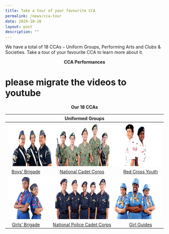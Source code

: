 ```yaml
---
title: Take a tour of your favourite CCA
permalink: /news/cca-tour
date: 2020-10-20
layout: post
description: ""
---
```

We have a total of 18 CCAs – Uniform Groups, Performing Arts and Clubs & Societies. Take a tour of your favourite CCA to learn more about it. 

<p style="text-align: center;"> <strong>CCA Performances </strong></p>

# please migrate the videos to youtube
<p style="text-align: center;"> <strong>Our 18 CCAs </strong></p>

<table>
<thead>
  <tr>
    <th style="text-align: center;" colspan="3">Uniformed Groups</th>
  </tr>
</thead>
<tbody>
  <tr>
    <td colspan="3"><img src="/images/CCA%20Tour/UniformGroup1.png" alt="Uniformgroup1" width="720" height="138"></td>
  </tr>
  <tr>
    <td style="text-align: center;" ><a href="/student-development/CO-CURRICULAR-ACTIVITIES-CCA/boys-brigade/" target = "_blank" >Boys’ Brigade</a></td>
    <td style="text-align: center;" ><a href="/student-development/CO-CURRICULAR-ACTIVITIES-CCA/national-cadet-corps/" target = "_blank">National Cadet Corps</a></td>
    <td style="text-align: center;"><a href="/student-development/CO-CURRICULAR-ACTIVITIES-CCA/red-cross-youth/" target = "_blank">Red Cross Youth</a></td>
  </tr>
  <tr>
    <td colspan="3"><img src="/images/CCA%20Tour/UniformGroup2.png" alt="Uniformgroup2" width="720" height="137"></td>
  </tr>
  <tr>
    <td style="text-align: center;"><a href="/student-development/CO-CURRICULAR-ACTIVITIES-CCA/girls-brigade/" target = "_blank">Girls’ Brigade</a></td>
    <td style="text-align: center;"><a href="/student-development/CO-CURRICULAR-ACTIVITIES-CCA/national-police-cadet-corps/" target = "_blank">National Police Cadet Corps</a></td>
    <td style="text-align: center;"><a href="/student-development/CO-CURRICULAR-ACTIVITIES-CCA/girl-guides/" target = "_blank">Girl Guides</a></td>
  </tr>
</tbody>
</table>